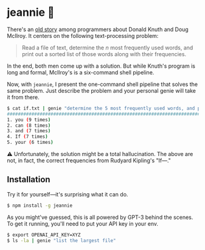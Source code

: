 # jeannie 🧞

There's an [old story](http://www.leancrew.com/all-this/2011/12/more-shell-less-egg/) among
programmers about Donald Knuth and Doug McIlroy. It centers on the following
text-processing problem:

> Read a file of text, determine the *n* most frequently used words, and print
> out a sorted list of those words along with their frequencies.

In the end, both men come up with a solution. But while Knuth's program is long
and formal, McIlroy's is a six-command shell pipeline.

Now, with `jeannie`, I present the one-command shell pipeline that solves the
same problem. Just describe the problem and your personal genie will take it
from there.

```bash
$ cat if.txt | genie "determine the 5 most frequently used words, and print out a sorted list of those words along with their frequencies"
######################################################################## 100.0%
1. you (9 times)
2. can (8 times)
3. and (7 times)
4. If (7 times)
5. your (6 times)
```

⚠️  Unfortunately, the solution might be a total hallucination. The above are
not, in fact, the correct frequencies from Rudyard Kipling's "If—."

## Installation

Try it for yourself—it's surprising what it can do.

```bash
$ npm install -g jeannie
```

As you might've guessed, this is all powered by GPT-3 behind the scenes. To get
it running, you'll need to put your API key in your env.

```bash
$ export OPENAI_API_KEY=XYZ
$ ls -la | genie "list the largest file"
```
